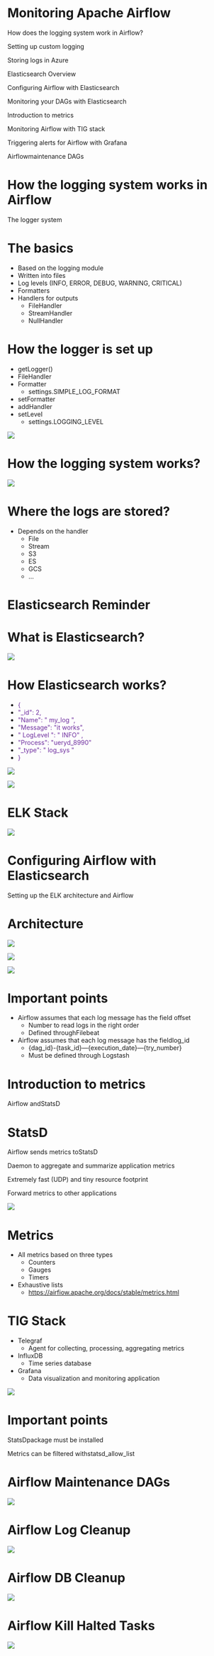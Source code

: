 # Monitoring Apache Airflow

How does the logging system work in Airflow?

Setting up custom logging

Storing logs in Azure

Elasticsearch Overview

Configuring Airflow with Elasticsearch

Monitoring your DAGs with Elasticsearch

Introduction to metrics

Monitoring Airflow with TIG stack

Triggering alerts for Airflow with Grafana

Airflowmaintenance DAGs

# How the logging system works in Airflow

The logger system

# The basics

* Based on the logging module
* Written into files
* Log levels \(INFO\, ERROR\, DEBUG\, WARNING\, CRITICAL\)
* Formatters
* Handlers for outputs
  * FileHandIer
  * StreamHandler
  * NulIHandler

# How the logger is set up

* getLogger\(\)
* FileHandIer
* Formatter
  * settings\.SlMPLE\_LOG\_FORMAT
* setFormatter
* addHandIer
* setLeveI
  * settings\.LOGGlNG\_LEVEL

![](img/13-Monitoring%20Apache%20Airflow1.png)

# How the logging system works?

![](img/13-Monitoring%20Apache%20Airflow2.png)

# Where the logs are stored?

* Depends on the handler
  * File
  * Stream
  * S3
  * ES
  * GCS
  * …

# Elasticsearch Reminder

# What is Elasticsearch?

![](img/13-Monitoring%20Apache%20Airflow3.png)

# How Elasticsearch works?

  * <span style="color:#7030A0">\{</span>
  * <span style="color:#7030A0">"\_id": 2\,</span>
  * <span style="color:#7030A0">"Name": "</span>  <span style="color:#7030A0">my\_log</span>  <span style="color:#7030A0">"\,</span>
  * <span style="color:#7030A0">"Message": "it works"\,</span>
  * <span style="color:#7030A0">"</span>  <span style="color:#7030A0">LogLevel</span>  <span style="color:#7030A0">": " INFO" \,</span>
  * <span style="color:#7030A0">"Process": "ueryd\_8990"</span>
  * <span style="color:#7030A0">"\_type": "</span>  <span style="color:#7030A0">log\_sys</span>  <span style="color:#7030A0">"</span>
  * <span style="color:#7030A0">\}</span>

![](img/13-Monitoring%20Apache%20Airflow4.png)

![](img/13-Monitoring%20Apache%20Airflow5.png)

# ELK Stack

![](img/13-Monitoring%20Apache%20Airflow6.png)

# Configuring Airflow with Elasticsearch

Setting up the ELK architecture and Airflow

# Architecture

![](img/13-Monitoring%20Apache%20Airflow7.png)

![](img/13-Monitoring%20Apache%20Airflow8.png)

![](img/13-Monitoring%20Apache%20Airflow9.png)

# Important points

* Airflow assumes that each log message has the field offset
  * Number to read logs in the right order
  * Defined throughFilebeat
* Airflow assumes that each log message has the fieldlog\_id
  * \{dag\_id\}\-\{task\_id\}—\{execution\_date\}—\{try\_number\}
  * Must be defined through Logstash

# Introduction to metrics

Airflow andStatsD

# StatsD

Airflow sends metrics toStatsD

Daemon to aggregate and summarize application metrics

Extremely fast \(UDP\) and tiny resource footprint

Forward metrics to other applications

![](img/13-Monitoring%20Apache%20Airflow10.png)

# Metrics

* All metrics based on three types
  * Counters
  * Gauges
  * Timers
* Exhaustive lists
  * [https://airfiow\.apache\.org/docs/stabIe/metrics\.html](https://airfiow.apache.org/docs/stabIe/metrics.html)

# TIG Stack

* Telegraf
  * Agent for collecting\, processing\, aggregating metrics
* InfluxDB
  * Time series database
* Grafana
  * Data visualization and monitoring application

![](img/13-Monitoring%20Apache%20Airflow11.png)

# Important points

StatsDpackage must be installed

Metrics can be filtered withstatsd\_allow\_list

# Airflow Maintenance DAGs

![](img/13-Monitoring%20Apache%20Airflow12.png)

# Airflow Log Cleanup

![](img/13-Monitoring%20Apache%20Airflow13.png)

# Airflow DB Cleanup

![](img/13-Monitoring%20Apache%20Airflow14.png)

# Airflow Kill Halted Tasks

![](img/13-Monitoring%20Apache%20Airflow15.png)
